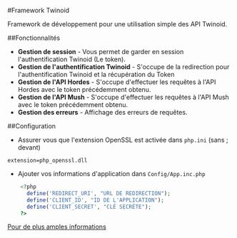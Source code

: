 #Framework Twinoid

Framework de développement pour une utilisation simple des API Twinoid.

##Fonctionnalités
* **Gestion de session** - Vous permet de garder en session l'authentification Twinoid (Le token).
* **Gestion de l'authentification Twinoid** - S'occupe de la redirection pour l'authentification Twinoid et la récupération du Token
* **Gestion de l'API Hordes** - S'occupe d'effectuer les requêtes à l'API Hordes avec le token précédemment obtenu.
* **Gestion de l'API Mush** - S'occupe d'effectuer les requêtes à l'API Mush avec le token précédemment obtenu.
* **Gestion des erreurs** - Affichage des erreurs de requêtes.

##Configuration
* Assurer vous que l'extension OpenSSL est activée dans `php.ini` (sans ; devant)
```
extension=php_openssl.dll
```

* Ajouter vos informations d'application dans `Config/App.inc.php`
```php
    <?php
      define('REDIRECT_URI', "URL DE REDIRECTION");
      define('CLIENT_ID', "ID DE L'APPLICATION");
      define('CLIENT_SECRET', "CLÉ SECRÈTE");
    ?>
```

[Pour de plus amples informations](http://twd.io/e/OAwW0w/0)
